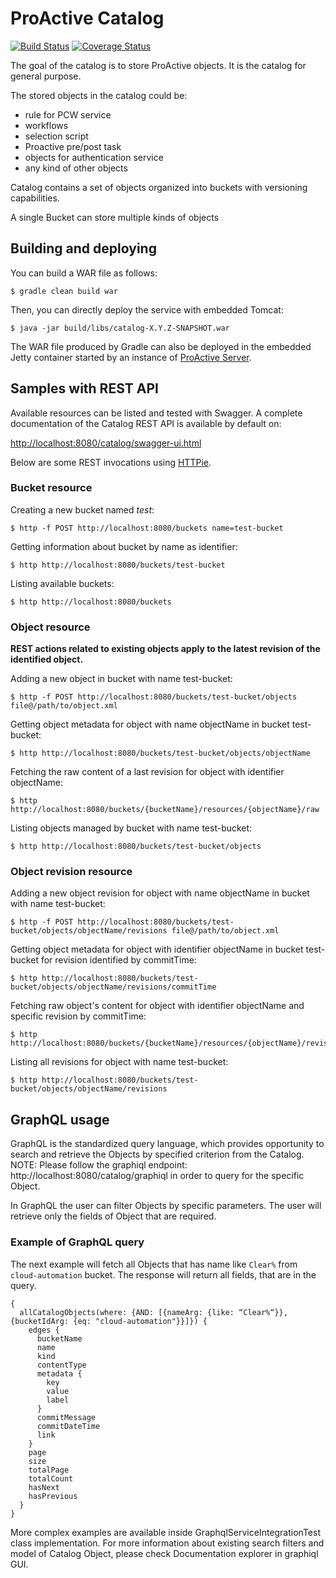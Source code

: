 # ProActive Catalog

[![Build Status](http://jenkins.activeeon.com/buildStatus/icon?job=generic-catalog)](http://jenkins.activeeon.com/job/generic-catalog/)
[![Coverage Status](https://coveralls.io/repos/github/ow2-proactive/catalog/badge.svg?branch=origin%2Fmaster)](https://coveralls.io/github/ow2-proactive/catalog?branch=origin%2Fmaster)

The goal of the catalog is to store ProActive objects. It is the catalog for general purpose.

The stored objects in the catalog could be:
- rule for PCW service
- workflows
- selection script
- Proactive pre/post task
- objects for authentication service
- any kind of other objects

Catalog contains a set of objects organized into buckets with versioning capabilities.

A single Bucket can store multiple kinds of objects

## Building and deploying

You can build a WAR file as follows:

```
$ gradle clean build war
```

Then, you can directly deploy the service with embedded Tomcat:

```
$ java -jar build/libs/catalog-X.Y.Z-SNAPSHOT.war
```

The WAR file produced by Gradle can also be deployed in the embedded Jetty container started by an instance of [ProActive Server](https://github.com/ow2-proactive/scheduling).

## Samples with REST API

Available resources can be listed and tested with Swagger.
A complete documentation of the Catalog REST API is available by default on:

[http://localhost:8080/catalog/swagger-ui.html](http://localhost:8080/catalog/swagger-ui.html)

Below are some REST invocations using [HTTPie](https://github.com/jkbrzt/httpie).

### Bucket resource

Creating a new bucket named _test_:
```
$ http -f POST http://localhost:8080/buckets name=test-bucket
```

Getting information about bucket by name as identifier:
```
$ http http://localhost:8080/buckets/test-bucket
```

Listing available buckets:
```
$ http http://localhost:8080/buckets
```


### Object resource

**REST actions related to existing objects apply to the latest revision of the identified object.**

Adding a new object in bucket with name test-bucket:
```
$ http -f POST http://localhost:8080/buckets/test-bucket/objects file@/path/to/object.xml
```

Getting object metadata for object with name objectName in bucket test-bucket:
```
$ http http://localhost:8080/buckets/test-bucket/objects/objectName
```

Fetching the raw content of a last revision for object with identifier objectName:
```
$ http http://localhost:8080/buckets/{bucketName}/resources/{objectName}/raw
```

Listing objects managed by bucket with name test-bucket:
```
$ http http://localhost:8080/buckets/test-bucket/objects
```

### Object revision resource

Adding a new object revision for object with name objectName in bucket with name test-bucket:
```
$ http -f POST http://localhost:8080/buckets/test-bucket/objects/objectName/revisions file@/path/to/object.xml
```

Getting object metadata for object with identifier objectName in bucket test-bucket for revision identified by commitTime:
```
$ http http://localhost:8080/buckets/test-bucket/objects/objectName/revisions/commitTime
```

Fetching raw object's content for object with identifier objectName and specific revision by commitTime:
```
$ http http://localhost:8080/buckets/{bucketName}/resources/{objectName}/revisions/{commitTime}/raw

```

Listing all revisions for object with name test-bucket:
```
$ http http://localhost:8080/buckets/test-bucket/objects/objectName/revisions
```

## GraphQL usage
GraphQL is the standardized query language, which provides opportunity to search and retrieve the Objects by specified criterion from the Catalog.
NOTE: Please follow the graphiql endpoint: http://localhost:8080/catalog/graphiql in order to query for the specific Object.

In GraphQL the user can filter Objects by specific parameters. The user will retrieve only the fields of Object that are required.

### Example of GraphQL query

The next example will fetch all Objects that has name like `Clear%` from `cloud-automation` bucket.
The response will return all fields, that are in the query.
```
{
  allCatalogObjects(where: {AND: [{nameArg: {like: “Clear%“}}, {bucketIdArg: {eq: "cloud-automation"}}]}) {
    edges {
      bucketName
      name
      kind
      contentType
      metadata {
        key
        value
        label
      }
      commitMessage
      commitDateTime
      link
    }
    page
    size
    totalPage
    totalCount
    hasNext
    hasPrevious
  }
}
```
More complex examples are available inside GraphqlServiceIntegrationTest class implementation.
For more information about existing search filters and model of Catalog Object, please check Documentation explorer in graphiql GUI.
